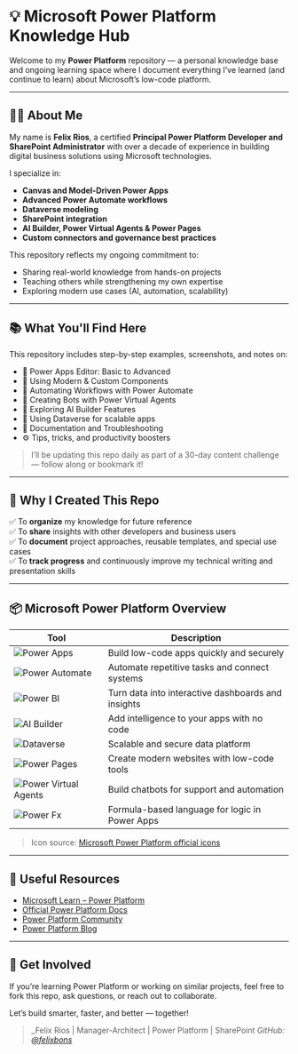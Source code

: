 # 💡 Microsoft Power Platform Knowledge Hub

Welcome to my **Power Platform** repository — a personal knowledge base and ongoing learning space where I document everything I’ve learned (and continue to learn) about Microsoft’s low-code platform.

---

## 👨‍💻 About Me

My name is **Felix Rios**, a certified **Principal Power Platform Developer and SharePoint Administrator** with over a decade of experience in building digital business solutions using Microsoft technologies.

I specialize in:
- **Canvas and Model-Driven Power Apps**
- **Advanced Power Automate workflows**
- **Dataverse modeling**
- **SharePoint integration**
- **AI Builder, Power Virtual Agents & Power Pages**
- **Custom connectors and governance best practices**

This repository reflects my ongoing commitment to:
- Sharing real-world knowledge from hands-on projects
- Teaching others while strengthening my own expertise
- Exploring modern use cases (AI, automation, scalability)

---

## 📚 What You'll Find Here

This repository includes step-by-step examples, screenshots, and notes on:

- 🧱 Power Apps Editor: Basic to Advanced
- 🧩 Using Modern & Custom Components
- 🔁 Automating Workflows with Power Automate
- 💬 Creating Bots with Power Virtual Agents
- 🤖 Exploring AI Builder Features
- 🧠 Using Dataverse for scalable apps
- 📄 Documentation and Troubleshooting
- ⚙️ Tips, tricks, and productivity boosters

> I’ll be updating this repo daily as part of a 30-day content challenge — follow along or bookmark it!

---

## 📌 Why I Created This Repo

✅ To **organize** my knowledge for future reference  
✅ To **share** insights with other developers and business users  
✅ To **document** project approaches, reusable templates, and special use cases  
✅ To **track progress** and continuously improve my technical writing and presentation skills  

---

## 📦 Microsoft Power Platform Overview

| Tool                  | Description                                                                 |
|-----------------------|-----------------------------------------------------------------------------|
| ![Power Apps](assets/PowerApps_scalable.svg) | Build low-code apps quickly and securely |
| ![Power Automate](assets/PowerAutomate_scalable.svg) | Automate repetitive tasks and connect systems |
| ![Power BI](assets/PowerBI_scalable.svg) | Turn data into interactive dashboards and insights |
| ![AI Builder](assets/AIBuilder_scalable.svg) | Add intelligence to your apps with no code |
| ![Dataverse](assets/Dataverse_scalable.svg) | Scalable and secure data platform |
| ![Power Pages](assets/PowerPages_scalable.svg) | Create modern websites with low-code tools |
| ![Power Virtual Agents](assets/PowerVirtualAgents_scalable.svg) | Build chatbots for support and automation |
| ![Power Fx](assets/PowerFx_scalable.svg) | Formula-based language for logic in Power Apps |

> Icon source: [Microsoft Power Platform official icons](https://learn.microsoft.com/en-us/power-platform/guidance/icons)

---

## 🔗 Useful Resources

- [Microsoft Learn – Power Platform](https://learn.microsoft.com/en-us/training/powerplatform/)
- [Official Power Platform Docs](https://learn.microsoft.com/en-us/power-platform/)
- [Power Platform Community](https://powerusers.microsoft.com/)
- [Power Platform Blog](https://powerplatform.microsoft.com/en-us/blog/)

---

## 🙌 Get Involved

If you’re learning Power Platform or working on similar projects, feel free to fork this repo, ask questions, or reach out to collaborate.

Let’s build smarter, faster, and better — together!

> _Felix Rios | Manager-Architect | Power Platform | SharePoint
> _GitHub: [@felixbons](https://github.com/felixbons)_